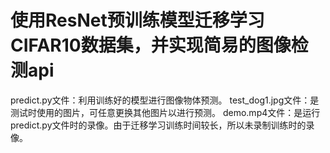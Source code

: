 # 使用ResNet预训练模型迁移学习CIFAR10数据集，并实现简易的图像检测api
predict.py文件：利用训练好的模型进行图像物体预测。
test_dog1.jpg文件：是测试时使用的图片，可任意更换其他图片以进行预测。
demo.mp4文件：是运行predict.py文件时的录像。由于迁移学习训练时间较长，所以未录制训练时的录像。

